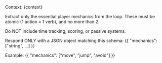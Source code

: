 Context:
{context}

Extract only the essential player mechanics from the loop. 
These must be atomic (1 action = 1 verb), and no more than 2.

Do NOT include time tracking, scoring, or passive systems.

Respond ONLY with a JSON object matching this schema:
{{
  "mechanics": ["string", ...]
}}

Example:
{{
  "mechanics": ["move", "jump", "avoid"]
}}
